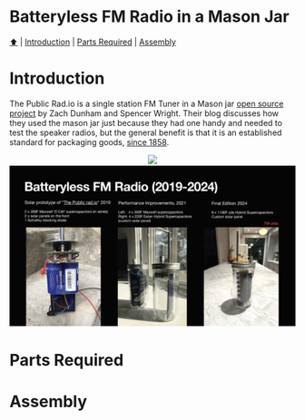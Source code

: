 <!DOCTYPE html>
<h1>Batteryless FM Radio in a Mason Jar</h1>
<p><a href="README.md"> ⬆️</a> | <a href="MasonJarRadio.md#Introduction">Introduction</a> | <a href="MasonJarRadio.md#partslist">Parts Required</a> | <a href="MasonJarRadio.md#assembly">Assembly</a></p>
<h1 id="introduction">Introduction</h1>                                                                         
<p>The Public Rad.io is a single station FM Tuner in a Mason jar <a href="https://github.com/The-Public-Radio">open source project</a> by Zach Dunham and Spencer Wright.
Their blog discusses how they used the mason jar just because they had one handy and needed to test the speaker radios, but the general benefit is that it is an established standard for packaging goods, <a href="https://en.wikipedia.org/wiki/Mason_jar">since 1858</a>.</p>
<center><img src="IMG_2457.png"></center>
<img src="Hardware_Hacks_for_Batteryless_Energy_Harvesting_Computing_Page_10.jpg" width="1024">
<h1 id="partslist">Parts Required</h1> 
<h1 id="assembly">Assembly</h1> 
</html>
